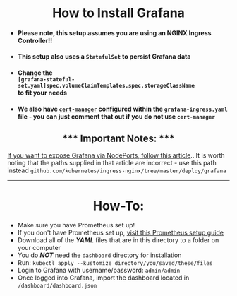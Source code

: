 <h1 align="center">How to Install Grafana</h1>

- #### Please note, this setup assumes you are using an NGINX Ingress Controller!!
- #### This setup also uses a `StatefulSet` to persist Grafana data
- #### Change the <br/>`[grafana-stateful-set.yaml]spec.volumeClaimTemplates.spec.storageClassName` <br/>to fit your needs
- #### We also have [`cert-manager`](https://github.com/jetstack/cert-manager) configured within the `grafana-ingress.yaml` file - you can just comment that out if you do not use `cert-manager`

<h2 align="center">*** Important Notes: ***</h2>

[If you want to expose Grafana via NodePorts, follow this article](https://kubernetes.github.io/ingress-nginx/user-guide/monitoring/).. It is worth noting that the paths supplied in that article are incorrect - use this path instead `github.com/kubernetes/ingress-nginx/tree/master/deploy/grafana`

---

<h1 align="center">How-To:</h1>

- Make sure you have Prometheus set up!
- If you don't have Prometheus set up, [visit this Prometheus setup guide](https://github.com/oze4/digitalocean-kubernetes/tree/master/prometheus)
- Download all of the ***YAML*** files that are in this directory to a folder on your computer
- You do ***NOT*** need the `dashboard` directory for installation
- Run: `kubectl apply --kustomize directory/you/saved/these/files`
- Login to Grafana with username/password: `admin/admin`
- Once logged into Grafana, import the dashboard located in `/dashboard/dashboard.json`
